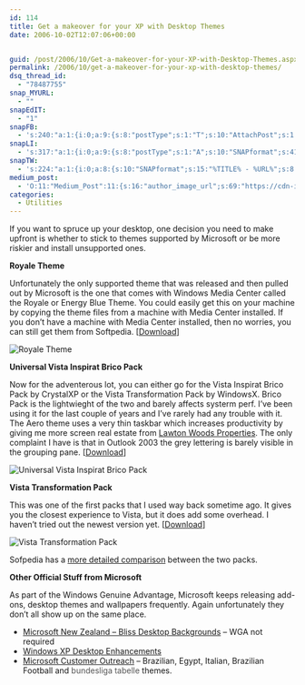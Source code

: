 ```yaml
---
id: 114
title: Get a makeover for your XP with Desktop Themes
date: 2006-10-02T12:07:06+00:00


guid: /post/2006/10/Get-a-makeover-for-your-XP-with-Desktop-Themes.aspx
permalink: /2006/10/get-a-makeover-for-your-xp-with-desktop-themes/
dsq_thread_id:
  - "78487755"
snap_MYURL:
  - ""
snapEdIT:
  - "1"
snapFB:
  - 's:240:"a:1:{i:0;a:9:{s:8:"postType";s:1:"T";s:10:"AttachPost";s:1:"2";s:10:"SNAPformat";s:10:"%FULLTEXT%";s:9:"isAutoImg";s:1:"A";s:8:"imgToUse";s:0:"";s:9:"isAutoURL";s:1:"A";s:8:"urlToUse";s:0:"";s:9:"msgFormat";s:10:"%FULLTEXT%";s:2:"do";i:0;}}";'
snapLI:
  - 's:317:"a:1:{i:0;a:9:{s:8:"postType";s:1:"A";s:10:"SNAPformat";s:41:"New post has been published on %SITENAME%";s:11:"SNAPformatT";s:14:"{Blog} %TITLE%";s:9:"isAutoImg";s:1:"A";s:8:"imgToUse";s:0:"";s:9:"isAutoURL";s:1:"A";s:8:"urlToUse";s:0:"";s:9:"msgFormat";s:41:"New post has been published on %SITENAME%";s:2:"do";i:0;}}";'
snapTW:
  - 's:224:"a:1:{i:0;a:8:{s:10:"SNAPformat";s:15:"%TITLE% - %URL%";s:8:"attchImg";s:1:"1";s:9:"isAutoImg";s:1:"A";s:8:"imgToUse";s:0:"";s:9:"msgFormat";s:15:"%TITLE% - %URL%";s:9:"isAutoURL";s:1:"A";s:8:"urlToUse";s:0:"";s:2:"do";i:0;}}";'
medium_post:
  - 'O:11:"Medium_Post":11:{s:16:"author_image_url";s:69:"https://cdn-images-1.medium.com/fit/c/200/200/0*nOSMyIhdQJ9325FH.jpeg";s:10:"author_url";s:26:"https://medium.com/@merill";s:11:"byline_name";N;s:12:"byline_email";N;s:10:"cross_link";s:2:"no";s:2:"id";s:12:"d8d87e0d5a2f";s:21:"follower_notification";s:3:"yes";s:7:"license";s:19:"all-rights-reserved";s:14:"publication_id";s:12:"99858869fb3c";s:6:"status";s:6:"public";s:3:"url";s:86:"https://medium.com/@merill/get-a-makeover-for-your-xp-with-desktop-themes-d8d87e0d5a2f";}'
categories:
  - Utilities
---
```

<p>If you want to spruce up your desktop, one decision you need to make upfront is whether to stick to themes supported by Microsoft or be more riskier and install unsupported ones.</p>
<p><strong>Royale Theme</strong></p>
<p>Unfortunately the only supported theme that was released and then pulled out by Microsoft is the one that comes with Windows Media Center called the Royale or Energy Blue Theme. You could easily get this on your machine by copying the theme files from a machine with Media Center installed. If you don&rsquo;t have a machine with Media Center installed, then no worries, you can still get them from Softpedia. [<a href="http://www.softpedia.com/get/Desktop-Enhancements/Themes/Royale-Theme-for-WinXP.shtml">Download</a>]</p>
<p><img alt="Royale Theme" src="{{ site.url }}{{ site.baseurl }}/wp-content/uploads/contentbinary/Royale_2DTheme_2Dfor_2DWinXP_2D13027_2Dthumb.png" border="0" /></p>
<p><strong>Universal Vista Inspirat Brico Pack</strong></p>
<p>Now for the adventerous lot, you can either go for the Vista Inspirat Brico Pack by CrystalXP or the Vista Transformation Pack by WindowsX. Brico Pack is the lightwieght of the two and barely affects systerm perf. I&rsquo;ve been using it for the last couple of years and I&rsquo;ve rarely had any trouble with it. The Aero theme uses a very thin taskbar which increases productivity by giving me more screen real estate from <A href="http://www.thepattisallgroup.com/sea-pines/lawton-woods/">Lawton Woods Properties</a>. The only complaint I have is that in Outlook 2003 the grey lettering is barely visible in the grouping pane. [<a href="http://www.softpedia.com/get/Desktop-Enhancements/Themes/Universal-Vista-Inspirat-Brico-Pack.shtml">Download</a>]</p>
<p><img alt="Universal Vista Inspirat Brico Pack" src="{{ site.url }}{{ site.baseurl }}/wp-content/uploads/contentbinary/Universal_2DVista_2DInspirat_2DBrico_2DPack_2D_2Dthumb.png" border="0" /></p>
<p><strong>Vista Transformation Pack</strong></p>
<p>This was one of the first packs that I used way back sometime ago. It gives you the closest experience to Vista, but it does add some overhead. I haven&rsquo;t tried out the newest version yet. [<a href="http://www.softpedia.com/get/System/OS-Enhancements/Vista-Transformation-Pack.shtml">Download</a>]</p>
<p><img alt="Vista Transformation Pack" src="{{ site.url }}{{ site.baseurl }}/wp-content/uploads/contentbinary/Vista_2DTransformation_2DPack_2D_2Dthumb.png" border="0" /></p>
<p>Sofpedia has a <a href="http://news.softpedia.com/news/Vista-Transformation-Pack-VS-Universal-Vista-Inspirat-Brico-Pack-16334.shtml">more detailed comparison</a> between the two packs.</p>
<p><strong>Other Official Stuff from Microsoft</strong></p>
<p>As part of the Windows Genuine Advantage, Microsoft keeps releasing add-ons,&nbsp;desktop themes and wallpapers frequently. Again unfortunately they don&rsquo;t all show up on the same place. </p>
<ul>
<li><a href="http://www.microsoft.com/nz/windowsxp/downloads/nzbliss.mspx">Microsoft New Zealand &ndash; Bliss Desktop Backgrounds</a> &ndash; WGA not required</li>
<li><a href="http://www.microsoft.com/windowsxp/downloads/desktop/default.mspx">Windows XP Desktop Enhancements</a></li>
<li><a href="http://www.microsoft.com/globaldev/outreach/dnloads/downloads.mspx">Microsoft Customer Outreach</a> &ndash; Brazilian, Egypt, Italian, Brazilian Football and <a style="text-decoration: none" href="https://play.google.com/store/apps/details?id=fussball.liveticker.ergebnisse"><font color="#555555">bundesliga tabelle</font></a> themes.</li></ul>